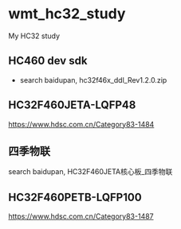 # wmt_hc32_study
My HC32 study

## HC460 dev sdk  
* search baidupan, hc32f46x_ddl_Rev1.2.0.zip  

## HC32F460JETA-LQFP48  
https://www.hdsc.com.cn/Category83-1484  

## 四季物联  
search baidupan, HC32F460JETA核心板_四季物联  

## HC32F460PETB-LQFP100  
https://www.hdsc.com.cn/Category83-1487  
